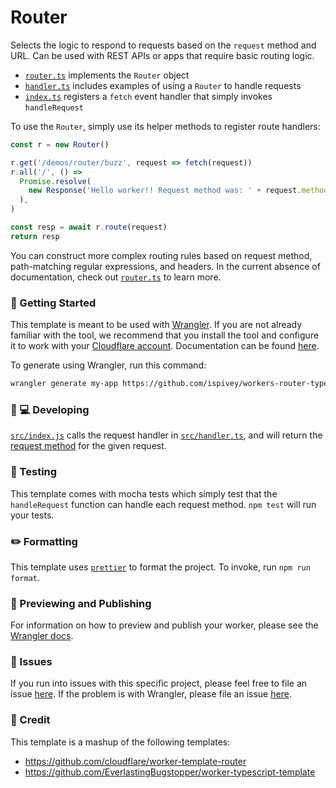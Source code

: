 # Router

Selects the logic to respond to requests based on the `request` method and URL. Can be used with REST APIs or apps that require basic routing logic.

- [`router.ts`](https://github.com/ispivey/workers-router-typescript-template/blob/master/src/router.ts) implements the `Router` object
- [`handler.ts`](https://github.com/ispivey/workers-router-typescript-template/blob/master/src/handler.ts) includes examples of using a `Router` to handle requests
- [`index.ts`](https://github.com/ispivey/workers-router-typescript-template/blob/master/src/index.ts) registers a `fetch` event handler that simply invokes `handleRequest`

To use the `Router`, simply use its helper methods to register route handlers:

```typescript
const r = new Router()

r.get('/demos/router/buzz', request => fetch(request))
r.all('/', () =>
  Promise.resolve(
    new Response('Hello worker!! Request method was: ' + request.method),
  ),
)

const resp = await r.route(request)
return resp
```

You can construct more complex routing rules based on request method, path-matching regular expressions, and headers. In the current absence of documentation, check out [`router.ts`](https://github.com/ispivey/workers-router-typescript-template/blob/master/src/router.ts) to learn more.

### 🔋 Getting Started

This template is meant to be used with [Wrangler](https://github.com/cloudflare/wrangler). If you are not already familiar with the tool, we recommend that you install the tool and configure it to work with your [Cloudflare account](https://dash.cloudflare.com). Documentation can be found [here](https://developers.cloudflare.com/workers/tooling/wrangler/).

To generate using Wrangler, run this command:

```bash
wrangler generate my-app https://github.com/ispivey/workers-router-typescript-template
```

### 👩 💻 Developing

[`src/index.js`](./src/index.ts) calls the request handler in [`src/handler.ts`](./src/handler.ts), and will return the [request method](https://developer.mozilla.org/en-US/docs/Web/API/Request/method) for the given request.

### 🧪 Testing

This template comes with mocha tests which simply test that the `handleRequest` function can handle each request method. `npm test` will run your tests.

### ✏️ Formatting

This template uses [`prettier`](https://prettier.io/) to format the project. To invoke, run `npm run format`.

### 👀 Previewing and Publishing

For information on how to preview and publish your worker, please see the [Wrangler docs](https://developers.cloudflare.com/workers/tooling/wrangler/commands/#publish).

### 🤢 Issues

If you run into issues with this specific project, please feel free to file an issue [here](https://github.com/ispivey/workers-router-typescript-template/issues). If the problem is with Wrangler, please file an issue [here](https://github.com/cloudflare/wrangler/issues).

### 🙌 Credit

This template is a mashup of the following templates:

- https://github.com/cloudflare/worker-template-router
- https://github.com/EverlastingBugstopper/worker-typescript-template
